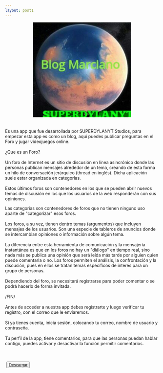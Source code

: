 ```yaml
---
layout: post1
---
```


<div class="separator" style="clear: both; text-align: center;">
<a href="../img/20200713_151306.jpg" imageanchor="1" style="margin-left: 1em; margin-right: 1em;"><img border="0" data-original-height="348" data-original-width="359" height="310" src="../img/20200713_151306.jpg" width="320" /></a></div>
<br />
<br />
Es una app que fue desarrollada por SUPERDYLANYT Studios, para empezar esta app es como un blog, aquí puedes publicar preguntas en el Foro y jugar videojuegos online.<br />
<br />
¿Que es un Foro?<br />
<br />
Un foro de Internet es un sitio de discusión en línea asincrónico donde las personas publican mensajes alrededor de un tema, creando de esta forma un hilo de conversación jerárquico (thread en inglés). Dicha aplicación suele estar organizada en categorías.<br />
<br />
Estos últimos foros son contenedores en los que se pueden abrir nuevos temas de discusión en los que los usuarios de la web responderán con sus opiniones.

Las categorías son contenedores de foros que no tienen ninguno uso aparte de "categorizar" esos foros.<br />
<br />
Los foros, a su vez, tienen dentro temas (argumentos) que incluyen mensajes de los usuarios. Son una especie de tableros de anuncios donde se intercambian opiniones o información sobre algún tema.<br />
<br />
La diferencia entre esta herramienta de comunicación y la mensajería instantánea es que en los foros no hay un "diálogo" en tiempo real, sino nada más se publica una opinión que será leída más tarde por alguien quien puede comentarla o no. Los foros permiten el análisis, la confrontación y la discusión, pues en ellos se tratan temas específicos de interés para un grupo de personas.<br />
<br />
Dependiendo del foro, se necesitará registrarse para poder comentar o se podrá hacerlo de forma invitada.<br />
<br />
/FIN/<br />
<br />
Antes de acceder a nuestra app debes registrarte y luego verificar tu registro, con el correo que le enviaremos.<br />
<br />
Si ya tienes cuenta, inicia sesión, colocando tu correo, nombre de usuario y contraseña.<br />
<br />
Tu perfil de la app, tiene comentarios, para que las personas puedan hablar contigo, puedes activar y desactivar la función permitir comentarios.<br />
<br />
<br />
<br />
&nbsp;<button><a href="https://blog-marciano.uptodown.com/android" class="boton_personalizado">Descargar</a></button>



                                 
